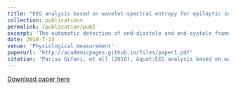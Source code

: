 ```yaml
---
title: "EEG analysis based on wavelet-spectral entropy for epileptic seizures detection"
collection: publications
permalink: /publication/pub2
excerpt: 'The automatic detection of end-diastole and end-systole frames of echocardiography images is the first step for calculation of the ejection fraction, stroke volume and some other features related to heart motion abnormalities. In this paper, the manifold learning algorithm is applied on 2D echocardiography images to find out the relationship between the frames of one cycle of heart motion. By this approach the nonlinear embedded information in sequential images is represented in a two-dimensional manifold by the LLE algorithm and each image is depicted by a point on reconstructed manifold. There are three dense regions on the manifold which correspond to the three phases of cardiac cycle ('isovolumetric contraction', 'isovolumetric relaxation', 'reduced filling'), wherein there is no prominent change in ventricular volume. By the fact that the end-systolic and end-diastolic frames are in isovolumic phases of the cardiac cycle, the dense regions can be used to find these frames. By calculating the distance between consecutive points in the manifold, the isovolumic frames are mapped on the three minimums of the distance diagrams which were used to select the corresponding images. The minimum correlation between these images leads to detection of end-systole and end-diastole frames. The results on six healthy volunteers have been validated by an experienced echo cardiologist and depict the usefulness of the presented method.'
date: 2010-7-23
venue: 'Physiological measurement'
paperurl: 'http://academicpages.github.io/files/paper1.pdf'
citation: 'Parisa Gifani, et all (2010). &quot;EEG analysis based on wavelet-spectral entropy for epileptic seizures detection; <i>2010 3rd International Conference on Biomedical Engineering and Informatics</i>. 3(1).'
---
```


[Download paper here](http://academicpages.github.io/files/paper1.pdf)
